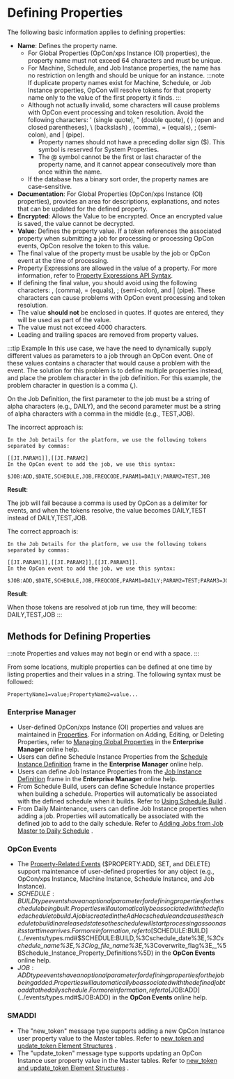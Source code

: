 # Defining Properties

The following basic information applies to defining properties:

- **Name**: Defines the property name.
  - For Global Properties (OpCon/xps Instance (OI) properties), the
        property name must not exceed 64 characters and must be unique.
  - For Machine, Schedule, and Job Instance properties, the name has no restriction on length and should be unique for an instance.
    :::note
    If duplicate property names exist for Machine, Schedule, or Job Instance properties, OpCon will resolve tokens for that property name only to the value of the first property it finds.
    :::
  - Although not actually invalid, some characters will cause
        problems with OpCon event processing
        and token resolution. Avoid the following characters: ' (single
        quote), " (double quote), ( ) (open and closed parentheses), \\
        (backslash) , (comma), = (equals), ; (semi-colon), and \|
        (pipe).
    - Property names should not have a preceding dollar sign ($).
            This symbol is reserved for System Properties.
    - The @ symbol cannot be the first or last character of the
            property name, and it cannot appear consecutively more than
            once within the name.
  - If the database has a binary sort order, the property names are
        case-sensitive.
- **Documentation**: For Global Properties (OpCon/xps Instance (OI)
    properties), provides an area for descriptions, explanations, and
    notes that can be updated for the defined property.
- **Encrypted**: Allows the Value to be encrypted. Once an encrypted
    value is saved, the value cannot be decrypted.
- **Value**: Defines the property value. If a token references the
    associated property when submitting a job for processing or
    processing OpCon events,
    OpCon resolve the token to this value.
- The final value of the property must be usable by the job or
    OpCon event at the time of processing.
- Property Expressions are allowed in the value of a property. For
    more information, refer to [Property Expressions API Syntax](../reference/property-expressions-syntax.md).
- If defining the final value, you should avoid using the following
    characters: , (comma), = (equals), ; (semi-colon), and \| (pipe).
    These characters can cause problems with
    OpCon event processing and token
    resolution.
- The value **should not** be enclosed in quotes. If quotes are
    entered, they will be used as part of the value.
- The value must not exceed 4000 characters.
- Leading and trailing spaces are removed from property values.

:::tip Example
In this use case, we have the need to dynamically supply different values as parameters to a job through an OpCon event. One of these values contains a character that would cause a problem with the event. The solution for this problem is to define multiple properties instead, and place the problem character in the job definition. For this example, the problem character in question is a comma (,).

On the Job Definition, the first parameter to the job must be a string of alpha characters (e.g., DAILY), and the second parameter must be a string of alpha characters with a comma in the middle (e.g., TEST,JOB).

The incorrect approach is:

    In the Job Details for the platform, we use the following tokens separated by commas:

    [[JI.PARAM1]],[[JI.PARAM2]
    In the OpCon event to add the job, we use this syntax:

    $JOB:ADD,$DATE,SCHEDULE,JOB,FREQCODE,PARAM1=DAILY;PARAM2=TEST,JOB

**Result**:

The job will fail because a comma is used by OpCon as a delimiter for events, and when the tokens resolve, the value becomes DAILY,TEST instead of DAILY,TEST,JOB.

The correct approach is:

    In the Job Details for the platform, we use the following tokens separated by commas:

    [[JI.PARAM1]],[[JI.PARAM2]],[[JI.PARAM3]].
    In the OpCon event to add the job, we use this syntax:

    $JOB:ADD,$DATE,SCHEDULE,JOB,FREQCODE,PARAM1=DAILY;PARAM2=TEST;PARAM3=JOB

**Result**:

When those tokens are resolved at job run time, they will become: DAILY,TEST,JOB
:::

## Methods for Defining Properties

:::note
Properties and values may not begin or end with a space.
:::

From some locations, multiple properties can be defined at one time by listing properties and their values in a string. The following syntax must be followed:

```shell
PropertyName1=value;PropertyName2=value...
```

### Enterprise Manager

- User-defined OpCon/xps Instance (OI) properties and values are maintained in [Properties](./properties.md). For information on Adding, Editing, or Deleting Properties, refer to [Managing Global Properties](../Files/UI/Enterprise-Manager/Managing-Global-Properties.md) in the **Enterprise Manager** online help.
- Users can define Schedule Instance Properties from the [Schedule Instance Definition](../Files/UI/Enterprise-Manager/Schedule-Instance-Definition.md) frame in the **Enterprise Manager** online help.
- Users can define Job Instance Properties from the [Job Instance Definition](../Files/UI/Enterprise-Manager/Job-Instance-Definition.md) frame in the **Enterprise Manager** online help.
- From Schedule Build, users can define Schedule Instance properties
    when building a schedule. Properties will automatically be
    associated with the defined schedule when it builds. Refer to [Using Schedule Build](../Files/UI/Enterprise-Manager/Using-Schedule-Build.md)
    .
- From Daily Maintenance, users can define Job Instance properties
    when adding a job. Properties will automatically be associated with
    the defined job to add to the daily schedule. Refer to [Adding Jobs from Job Master to Daily Schedule](../Files/UI/Enterprise-Manager/Adding-Jobs-from-Job-Master-to-Daily-Schedule.md)
    .

### OpCon Events

- The [Property-Related Events](../events/types.md#property) ($PROPERTY:ADD, SET, and DELETE) support maintenance of user-defined properties for any object (e.g., OpCon/xps Instance, Machine Instance, Schedule Instance, and Job Instance).
- $SCHEDULE:BUILD type events have an optional parameter for defining
    properties for the schedule being built. Properties will
    automatically be associated with the defined schedule to build. A
    job is created in the AdHoc schedule and causes the schedule to
    build in a released state so the schedule will start processing as
    soon as its start time arrives. For more information, refer to
    [$SCHEDULE:BUILD](../events/types.md#$SCHEDULE:BUILD,%3Cschedule_date%3E,_%3Cschedule_name%3E,%3Clog_file_name%3E,_%3Coverwrite_flag%3E,_%5BSchedule_Instance_Property_Definitions%5D)
    in the **OpCon Events** online help.
- $JOB:ADD type events have an optional parameter for defining
    properties for the job being added. Properties will automatically be
    associated with the defined job to add to the daily schedule. For
    more information, refer to
    [$JOB:ADD](../events/types.md#$JOB:ADD) in the
    **OpCon Events** online help.

### SMADDI

- The "new_token" message type supports adding a new
    OpCon Instance user property value to the
    Master tables. Refer to [new_token and update_token Element Structures](../utilities/SMA-Dynamic-Data-Input/Data-Input-Message-Elements.md#new_token_and_update_token_Element_Structures)
    .
- The "update_token" message type supports updating an
    OpCon Instance user property value in the
    Master tables. Refer to [new_token and update_token Element Structures](../utilities/SMA-Dynamic-Data-Input/Data-Input-Message-Elements.md#new_token_and_update_token_Element_Structures)
    .
